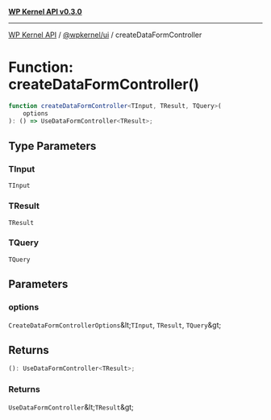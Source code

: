 [**WP Kernel API v0.3.0**](../../../README.md)

---

[WP Kernel API](../../../README.md) / [@wpkernel/ui](../README.md) / createDataFormController

# Function: createDataFormController()

```ts
function createDataFormController<TInput, TResult, TQuery>(
	options
): () => UseDataFormController<TResult>;
```

## Type Parameters

### TInput

`TInput`

### TResult

`TResult`

### TQuery

`TQuery`

## Parameters

### options

`CreateDataFormControllerOptions`\&lt;`TInput`, `TResult`, `TQuery`\&gt;

## Returns

```ts
(): UseDataFormController<TResult>;
```

### Returns

`UseDataFormController`\&lt;`TResult`\&gt;
